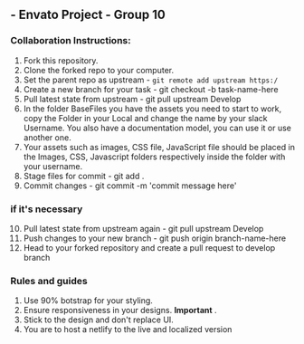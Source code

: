 ##  - Envato Project - Group 10
 
### Collaboration Instructions:

1. Fork this repository.
2. Clone the forked repo to your computer.
3. Set the parent repo as upstream - ```git remote add upstream https:/```
4. Create a new branch for your task - git checkout -b task-name-here
5. Pull latest state from upstream - git pull upstream Develop
6. In the folder BaseFiles you have the assets you need to start to work, copy the Folder in your Local and change the name by your slack Username. You also have a documentation model, you can use it or use another one. 
7. Your assets such as images, CSS file, JavaScript file should be placed in the Images, CSS, Javascript folders respectively inside the folder with your username.
8. Stage files for commit - git add .
9. Commit changes - git commit -m 'commit message here'
### if it's necessary
10. Pull latest state from upstream again - git pull upstream Develop 
11. Push changes to your new branch - git push origin branch-name-here
12. Head to your forked repository and create a pull request to develop branch



### Rules and guides
1. Use 90% botstrap for your styling.
2. Ensure responsiveness in your designs. **Important** .
3. Stick to the design and don't replace UI.
4. You are to host a netlify to the live and localized  version


